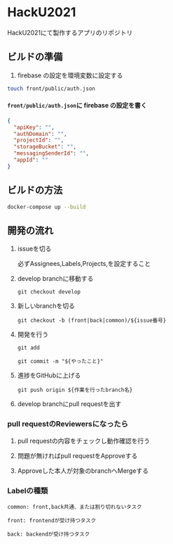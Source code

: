 # HackU2021

HackU2021にて製作するアプリのリポジトリ


## ビルドの準備

1. firebase の設定を環境変数に設定する

```bash
touch front/public/auth.json
```

#### `front/public/auth.json`に firebase の設定を書く

```json
{
  "apiKey": "",
  "authDomain": "",
  "projectId": "",
  "storageBucket": "",
  "messagingSenderId": "",
  "appId": ""
}
```

## ビルドの方法

```bash
docker-compose up --build
```

## 開発の流れ

1. issueを切る

   必ずAssignees,Labels,Projects,を設定すること

1. develop branchに移動する

   `git checkout develop`

1. 新しいbranchを切る

   `git checkout -b (front|back|common)/${issue番号}`

1. 開発を行う

   `git add`

   `git commit -m "${やったこと}"`

1. 進捗をGitHubに上げる

   `git push origin ${作業を行ったbranch名}`

1. develop branchにpull requestを出す

### pull requestのReviewersになったら

1. pull requestの内容をチェックし動作確認を行う

1. 問題が無ければpull requestをApproveする

1. Approveした本人が対象のbranchへMergeする

### Labelの種類

    common: front,back共通、または割り切れないタスク

    front: frontendが受け持つタスク

    back: backendが受け持つタスク
